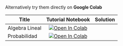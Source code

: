 Alternatively try them directly on **Google Colab** 

| Title | Tutorial Notebook  | Solution |
|-|:-:|:-:|
| Algebra Lineal  | [![Open In Colab](https://colab.research.google.com/assets/colab-badge.svg)](https://colab.research.google.com/github/xXThanatosXx/Curso-IA-G3/blob/main/Misi%C3%B3n%20Uno/Unidad%203/Algebra%20lineal.ipynb) 
|  Probabilidad | [![Open In Colab](https://colab.research.google.com/assets/colab-badge.svg)](https://colab.research.google.com/github/mml-book/mml-book.github.io/blob/master/tutorials/tutorial_pca.ipynb)  |
